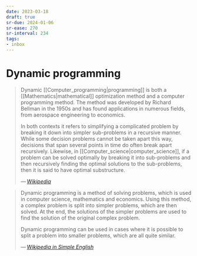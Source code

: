 ```yaml
---
date: 2023-03-18
draft: true
sr-due: 2024-01-06
sr-ease: 270
sr-interval: 234
tags:
- inbox
---
```


# Dynamic programming

> Dynamic [[Computer_programming|programming]] is both a
> [[Mathematics|mathematical]] optimization method and a computer programming
> method. The method was developed by Richard Bellman in the 1950s and has found
> applications in numerous fields, from aerospace engineering to economics.
>
> In both contexts it refers to simplifying a complicated problem by breaking it
> down into simpler sub-problems in a recursive manner. While some decision
> problems cannot be taken apart this way, decisions that span several points in
> time do often break apart recursively. Likewise, in
> [[Computer_science|computer_science]], if a problem can be solved optimally by
> breaking it into sub-problems and then recursively finding the optimal
> solutions to the sub-problems, then it is said to have optimal substructure.
>
> — <cite>[Wikipedia](https://en.wikipedia.org/wiki/Dynamic_programming)</cite>

> Dynamic programming is a method of solving problems, which is used in computer
> science, mathematics and economics. Using this method, a complex problem is
> split into simpler problems, which are then solved. At the end, the solutions
> of the simpler problems are used to find the solution of the original complex
> problem.
>
> Dynamic programming can be used in cases where it is possible to split a
> problem into smaller problems, which are all quite similar.
>
> — <cite>[Wikipedia in Simple English](https://simple.wikipedia.org/wiki/Dynamic_programming)</cite>
